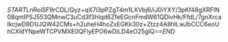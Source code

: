 $START$LnRoiSF9rCDL/Qyz+qX7l3pPZgT4m1LXVbj6/iJ0iYXY/3pKf48gXRFlN08qmIPSJ553QMnwC3uCd3f3hlqd6ZfeEGcnFmdW61QDivHk/FfdL/7gnXrcaIkcjwD9D1/JQW42CMs+h2uheH4hoZxEGKk30z+Ztzz4A8hlLwJbCCC6eoUhCXldYNpeWTCPVMXE0QFlyEPO6wDiLD4eO25glQ==$END$